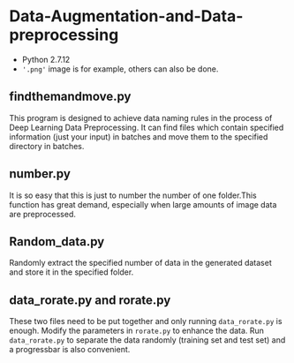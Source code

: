 # Data-Augmentation-and-Data-preprocessing    
* Python 2.7.12     
* `'.png'` image is for example, others can also be done.
## findthemandmove.py
This program is designed to achieve data naming rules in the process of Deep Learning Data Preprocessing. It can find files which contain specified information (just your input) in batches and move them to the specified directory in batches.    
## number.py
It is so easy that this is just to number the number of one folder.This function has great demand, especially when large amounts of image data are preprocessed.
## Random_data.py
Randomly extract the specified number of data in the generated dataset and store it in the specified folder.
## data_rorate.py and rorate.py
These two files need to be put together and only running `data_rorate.py` is enough. Modify the parameters in `rorate.py` to enhance the data. Run `data_rorate.py` to separate the data randomly (training set and test set) and a progressbar is also convenient.
